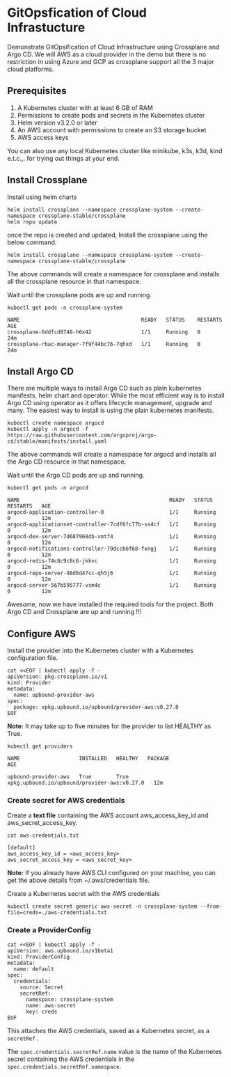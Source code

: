 # GitOpsfication of Cloud Infrastucture

Demonstrate GitOpsification of Cloud Infrastructure using Crossplane and Argo CD. We will AWS as a cloud provider in the demo but there is no
restriction in using Azure and GCP as crossplane support all the 3 major cloud platforms.

## Prerequisites

1. A Kubernetes cluster with at least 6 GB of RAM
2. Permissions to create pods and secrets in the Kubernetes cluster
3. Helm version v3.2.0 or later
4. An AWS account with permissions to create an S3 storage bucket
5. AWS access keys

You can also use any local Kubernetes cluster like minikube, k3s, k3d, kind e.t.c.,. for trying out things at your end.

## Install Crossplane

Install using helm charts

```
helm install crossplane --namespace crossplane-system --create-namespace crossplane-stable/crossplane
helm repo update
```

once the repo is created and updated, Install the crossplane using the below command.

```
helm install crossplane --namespace crossplane-system --create-namespace crossplane-stable/crossplane
```

The above commands will create a namespace for crossplane and installs all the crossplane resource in that namespace.

Wait until the crossplane pods are up and running.

```
kubectl get pods -n crossplane-system
```

```
NAME                                       READY   STATUS    RESTARTS   AGE
crossplane-6ddfcd8748-h6x42                1/1     Running   0          24m
crossplane-rbac-manager-7f9f44bc76-7qhxd   1/1     Running   0          24m
```

## Install Argo CD

There are multiple ways to install Argo CD such as plain kubernetes manifests, helm chart and operator. While the most efficient way is to install 
Argo CD using operator as it offers lifecycle management, upgrade and many. The easiest way to install is using the plain kubernetes manifests.

```
kubectl create namespace argocd
kubectl apply -n argocd -f https://raw.githubusercontent.com/argoproj/argo-cd/stable/manifests/install.yaml
```

The above commands will create a namespace for argocd and installs all the Argo CD resource in that namespace.

Wait until the Argo CD pods are up and running.

```
kubectl get pods -n argocd
```

```
NAME                                                READY   STATUS    RESTARTS   AGE
argocd-application-controller-0                     1/1     Running   0          12m
argocd-applicationset-controller-7cdf6fc77b-ss4cf   1/1     Running   0          12m
argocd-dex-server-7d687968db-xmtf4                  1/1     Running   0          12m
argocd-notifications-controller-79dccb6f68-fxngj    1/1     Running   0          12m
argocd-redis-74c8c9c8c6-jkkvc                       1/1     Running   0          12m
argocd-repo-server-98d6d47cc-qh5j6                  1/1     Running   0          12m
argocd-server-567b595777-vsm4c                      1/1     Running   0          12m
```

Awesome, now we have installed the required tools for the project. Both Argo CD and Crossplane are up and running !!!


## Configure AWS

Install the provider into the Kubernetes cluster with a Kubernetes configuration file.

```
cat <<EOF | kubectl apply -f -
apiVersion: pkg.crossplane.io/v1
kind: Provider
metadata:
  name: upbound-provider-aws
spec:
  package: xpkg.upbound.io/upbound/provider-aws:v0.27.0
EOF
```

**Note:** It may take up to five minutes for the provider to list HEALTHY as True.

```
kubectl get providers

NAME                   INSTALLED   HEALTHY   PACKAGE                                        AGE

upbound-provider-aws   True        True      xpkg.upbound.io/upbound/provider-aws:v0.27.0   12m
```

### Create secret for AWS credentials

Create a **text file** containing the AWS account aws_access_key_id and aws_secret_access_key.

`cat aws-credentials.txt`

```
[default]
aws_access_key_id = <aws_access_key>
aws_secret_access_key = <aws_secret_key>
```

**Note:** If you already have AWS CLI configured on your machine, you can get the above details from ~/.aws/credentials file.

Create a Kubernetes secret with the AWS credentials 

```
kubectl create secret generic aws-secret -n crossplane-system --from-file=creds=./aws-credentials.txt
```

### Create a ProviderConfig

```
cat <<EOF | kubectl apply -f -
apiVersion: aws.upbound.io/v1beta1
kind: ProviderConfig
metadata:
  name: default
spec:
  credentials:
    source: Secret
    secretRef:
      namespace: crossplane-system
      name: aws-secret
      key: creds
EOF
```

This attaches the AWS credentials, saved as a Kubernetes secret, as a `secretRef` .

The `spec.credentials.secretRef.name` value is the name of the Kubernetes secret containing the AWS credentials
in the `spec.credentials.secretRef.namespace`.

